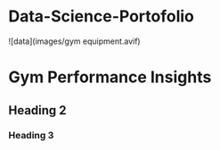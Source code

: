 # Data-Science-Portofolio

 ![data](images/gym equipment.avif)

# Gym Performance Insights

## Heading 2

### Heading 3
